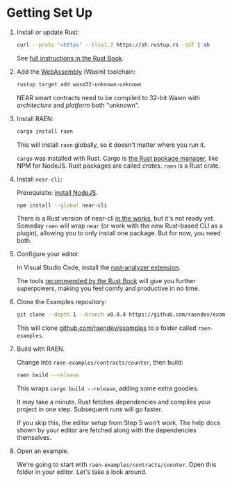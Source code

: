 # Getting Set Up

1. Install or update Rust:

   ```bash
   curl --proto '=https' --tlsv1.2 https://sh.rustup.rs -sSf | sh
   ```

   See [full instructions in the Rust Book](https://doc.rust-lang.org/book/ch01-01-installation.html).

2. Add the [WebAssembly](https://webassembly.org/) (Wasm) toolchain:

   ```bash
   rustup target add wasm32-unknown-unknown
   ```

   NEAR smart contracts need to be compiled to 32-bit Wasm with _architecture_ and _platform_ both "unknown".


3. Install RAEN:

   ```bash
   cargo install raen
   ```

   This will install `raen` globally, so it doesn't matter where you run it.

   `cargo` was installed with Rust. Cargo is [the Rust package manager](https://doc.rust-lang.org/cargo/index.html), like NPM for NodeJS. Rust packages are called _crates_. `raen` is a Rust crate.

4. Install `near-cli`:

   Prerequisite: [install NodeJS](https://nodejs.dev/learn/how-to-install-nodejs).

   ```bash
   npm install --global near-cli
   ```

   There is a Rust version of near-cli [in the works](https://github.com/near/near-cli-rs), but it's not ready yet. Someday `raen` will wrap `near` (or work with the new Rust-based CLI as a plugin), allowing you to only install one package. But for now, you need both.

5. Configure your editor.

   In Visual Studio Code, install the [rust-analyzer extension](https://marketplace.visualstudio.com/items?itemName=rust-lang.rust-analyzer).

   The tools [recommended by the Rust Book](https://doc.rust-lang.org/book/appendix-04-useful-development-tools.html) will give you further superpowers, making you feel comfy and productive in no time.

6. Clone the Examples repository:

   ```bash
   git clone --depth 1 --branch v0.0.4 https://github.com/raendev/examples.git --recursive raen-examples
   ```

   This will clone [github.com/raendev/examples](https://github.com/raendev/examples) to a folder called `raen-examples`.

7. Build with RAEN.

   Change into `raen-examples/contracts/counter`, then build:

   ```bash
   raen build --release
   ```

   This wraps `cargo build --release`, adding some extra goodies.

   It may take a minute. Rust fetches dependencies and compiles your project in one step. Subsequent runs will go faster.

   If you skip this, the editor setup from Step 5 won't work. The help docs shown by your editor are fetched along with the dependencies themselves.

8. Open an example.

   We're going to start with `raen-examples/contracts/counter`. Open this folder in your editor. Let's take a look around.
